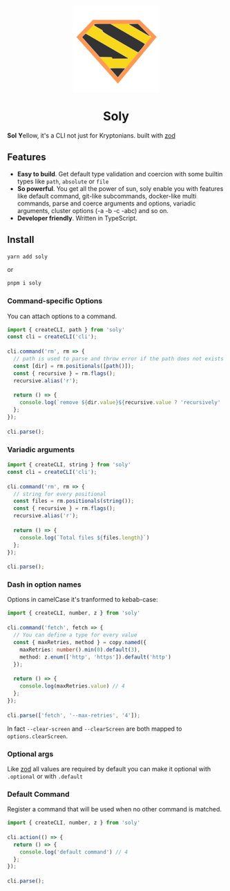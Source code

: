 
<p align="center">
  <img src="logo.svg" width="200px" align="center" />
  <h1 align="center">Soly</h1>
</p>

**Sol** **Y**ellow, it's a CLI not just for Kryptonians. built with [zod](https://github.com/colinhacks/zod)

## Features

- **Easy to build**. Get default type validation and coercion with some builtin types like `path`, `absolute` or `file`
- **So powerful**. You get all the power of sun, soly enable you with features like default command, git-like subcommands, docker-like multi commands, parse and coerce arguments and options, variadic arguments, cluster options (-a -b -c -abc) and so on.
- **Developer friendly**. Written in TypeScript.

## Install

```bash
yarn add soly
```

or

```bash
pnpm i soly
```

### Command-specific Options

You can attach options to a command.

```ts
import { createCLI, path } from 'soly'
const cli = createCLI('cli');

cli.command('rm', rm => {
  // path is used to parse and throw error if the path does not exists
  const [dir] = rm.positionals([path()]);
  const { recursive } = rm.flags();
  recursive.alias('r');

  return () => {
    console.log(`remove ${dir.value}${recursive.value ? 'recursively' : ''}`)
  };
});

cli.parse();
```

### Variadic arguments

```ts
import { createCLI, string } from 'soly'
const cli = createCLI('cli');

cli.command('rm', rm => {
  // string for every positional
  const files = rm.positionals(string());
  const { recursive } = rm.flags();
  recursive.alias('r');

  return () => {
    console.log(`Total files ${files.length}`)
  };
});

cli.parse();
```

### Dash in option names

Options in camelCase it's tranformed to kebab-case:

```ts
import { createCLI, number, z } from 'soly'

cli.command('fetch', fetch => {
  // You can define a type for every value
  const { maxRetries, method } = copy.named({
    maxRetries: number().min(0).default(3),
    method: z.enum(['http', 'https']).default('http')
  });

  return () => {
    console.log(maxRetries.value) // 4
  };
});

cli.parse(['fetch', '--max-retries', '4']);
```

In fact `--clear-screen` and `--clearScreen` are both mapped to `options.clearScreen`.

### Optional args

Like [zod](https://github.com/colinhacks/zod) all values are required by default you can make it optional with `.optional` or with `.default`

### Default Command

Register a command that will be used when no other command is matched.

```ts
import { createCLI, number, z } from 'soly'

cli.action(() => {
  return () => {
    console.log('default command') // 4
  };
});

cli.parse();
```
